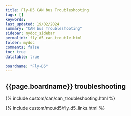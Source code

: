 ```yaml
---
title: Fly-D5 CAN bus Troubleshooting
tags: []
keywords: 
last_updated: 19/02/2024
summary: "CAN bus Troubleshooting"
sidebar: mydoc_sidebar
permalink: fly_d5_can_trouble.html
folder: mydoc
comments: false
toc: true
datatable: true

boardname: "Fly-D5" 
---
```

## {{page.boardname}} troubleshooting

{% include custom/can/can_troubleshooting.html %}

{% include custom/mcu/d5/fly_d5_links.html %}
